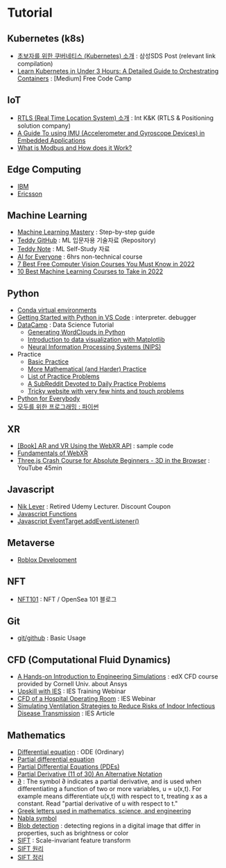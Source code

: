 # Tutorial

## Kubernetes (k8s) 
- [초보자를 위한 쿠버네티스 (Kubernetes) 소개](https://m.post.naver.com/viewer/postView.nhn?volumeNo=14749083&memberNo=36733075&vType=VERTICAL) : 삼성SDS Post (relevant link compilation)
- [Learn Kubernetes in Under 3 Hours: A Detailed Guide to Orchestrating Containers](https://medium.com/free-code-camp/learn-kubernetes-in-under-3-hours-a-detailed-guide-to-orchestrating-containers-114ff420e882) : [Medium] Free Code Camp   

## IoT
- [RTLS (Real Time Location System) 소개](https://blog.naver.com/intknk2) : Int K&K (RTLS & Positioning solution company)  
- [A Guide To using IMU (Accelerometer and Gyroscope Devices) in Embedded Applications](http://www.starlino.com/imu_guide.html)  
- [What is Modbus and How does it Work?](https://youtu.be/txi2p5_OjKU)

## Edge Computing 
- [IBM](https://www.ibm.com/cloud/edge-computing)
- [Ericsson](https://www.ericsson.com/en/digital-services/edge-computing)  

## Machine Learning
- [Machine Learning Mastery](https://machinelearningmastery.com/start-here/) : Step-by-step guide
- [Teddy GitHub](https://github.com/teddylee777/machine-learning) : ML 입문자용 기술자료 (Repository) 
- [Teddy Note](https://teddylee777.github.io/) : ML Self-Study 자료
- [AI for Everyone](https://www.deeplearning.ai/program/ai-for-everyone/) : 6hrs non-technical course 
- [7 Best Free Computer Vision Courses You Must Know in 2022](https://www.mltut.com/best-free-computer-vision-courses/)
- [10 Best Machine Learning Courses to Take in 2022](https://www.freecodecamp.org/news/best-machine-learning-courses/)

## Python
- [Conda virtual environments](https://conda.io/projects/conda/en/latest/user-guide/tasks/manage-environments.html#creating-an-environment-with-commands)  
- [Getting Started with Python in VS Code](https://code.visualstudio.com/docs/python/python-tutorial) : interpreter. debugger
- [DataCamp](https://www.datacamp.com/community/tutorials) : Data Science Tutorial  
   - [Generating WordClouds in Python](https://www.datacamp.com/community/tutorials/wordcloud-python)
   - [Introduction to data visualization with Matplotlib](https://campus.datacamp.com/courses/introduction-to-data-visualization-with-matplotlib/introduction-to-matplotlib?ex=1)
   - [Neural Information Processing Systems (NIPS)](https://app.datacamp.com/learn/projects/158?open-modal=project-upgrade-modal)
- Practice
   - [Basic Practice](http://codingbat.com/python)
   - [More Mathematical (and Harder) Practice](https://projecteuler.net/archives)
   - [List of Practice Problems](http://www.codeabbey.com/index/task_list)
   - [A SubReddit Devoted to Daily Practice Problems](https://www.reddit.com/r/dailyprogrammer)
   - [Tricky website with very few hints and touch problems](http://www.pythonchallenge.com/)
- [Python for Everybody](https://www.py4e.com/)
- [모두를 위한 프로그래밍 : 파이썬](https://www.edwith.org/pythonforeverybody)  

## XR
- [[Book] AR and VR Using the WebXR API](https://github.com/Apress/ar-vr-using-webxr-api) : sample code  
- [Fundamentals of WebXR](https://developer.mozilla.org/en-US/docs/Web/API/WebXR_Device_API/Fundamentals)  
- [Three.js Crash Course for Absolute Beginners - 3D in the Browser](https://youtu.be/6oFvqLfRnsU) : YouTube 45min

## Javascript
- [Nik Lever](https://niklever.com/) : Retired Udemy Lecturer. Discount Coupon
- [Javascript Functions](https://developer.mozilla.org/en-US/docs/Web/JavaScript/Guide/Functions)
- [Javascript EventTarget.addEventListener()](https://developer.mozilla.org/en-US/docs/Web/API/EventTarget/addEventListener)  

## Metaverse
- [Roblox Development](https://m.post.naver.com/viewer/postView.naver?volumeNo=31685157&memberNo=6255089)  

## NFT
- [NFT101](https://post.naver.com/my/series/detail.naver?seriesNo=676735&memberNo=15388801&prevVolumeNo=33552859) : NFT / OpenSea 101 블로그

## Git
- [git/github](https://blog.naver.com/nicholasdw/222290803114) : Basic Usage  

## CFD (Computational Fluid Dynamics)
- [A Hands-on Introduction to Engineering Simulations](https://www.edx.org/course/a-hands-on-introduction-to-engineering-simulations?index=product&queryID=f53f5a11c222c59970e9b94b3a1eff3c&position=1) : edX CFD course provided by Cornell Univ. about Ansys 
- [Upskill with IES](https://www.iesve.com/training/upskill-with-ies) : IES Training Webinar
- [CFD of a Hospital Operating Room](https://learn-on-demand.iesve.com/courses/1228359/lectures/27398658) : IES Webinar
- [Simulating Ventilation Strategies to Reduce Risks of Indoor Infectious Disease Transmission](https://www.iesve.com/discoveries/article/11421/ventilation-to-reduce-indoor-disease-transmission) : IES Article  

## Mathematics
- [Differential equation](https://en.wikipedia.org/wiki/Differential_equation) : ODE (Ordinary)  
- [Partial differential equation](https://en.wikipedia.org/wiki/Partial_differential_equation)  
- [Partial Differential Equations (PDEs)](https://uwaterloo.ca/applied-mathematics/future-undergraduates/what-you-can-learn-applied-mathematics/differential-equations/partial-differential-equations-pdes) 
- [Partial Derivative (11 of 30) An Alternative Notation](https://youtu.be/gGTipvy1lPU)     
- [∂](https://en.wikipedia.org/wiki/%E2%88%82) : The symbol ∂ indicates a partial derivative, and is used when differentiating a function of two or more variables, u = u(x,t). For example means differentiate u(x,t) with respect to t, treating x as a constant. Read "partial derivative of u with respect to t."  
- [Greek letters used in mathematics, science, and engineering](https://en.wikipedia.org/wiki/Greek_letters_used_in_mathematics,_science,_and_engineering)  
- [Nabla symbol](https://en.wikipedia.org/wiki/Nabla_symbol)  
- [Blob detection](https://en.wikipedia.org/wiki/Blob_detection) : detecting regions in a digital image that differ in properties, such as brightness or color  
- [SIFT](https://en.wikipedia.org/wiki/Scale-invariant_feature_transform) : Scale-invariant feature transform  
- [SIFT 원리](https://bskyvision.com/21)  
- [SIFT 정리](https://salkuma.files.wordpress.com/2014/04/sifteca095eba6ac.pdf)  

